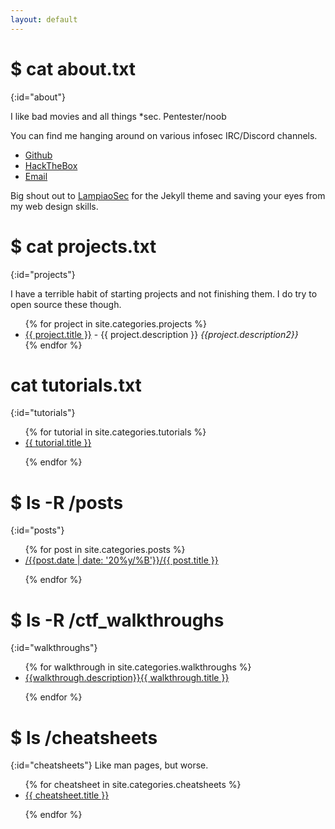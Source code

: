 ```yaml
---
layout: default
---
```


# $ cat about.txt
{:id="about"}

I like bad movies and all things *sec. Pentester/noob

You can find me hanging around on various infosec IRC/Discord channels.

<ul>
<li><a href="https://www.github.com/percussiveelbow">Github</a></li>
<li><a href="https://www.hackthebox.eu/profile/55538">HackTheBox</a></li>
<li><a href="mailto:PercussiveElbow@protonmail.com">Email</a></li>
</ul>

Big shout out to [LampiaoSec](https://github.com/lampiaosec) for the Jekyll theme and saving your eyes from my web design skills.

# $ cat projects.txt
 
{:id="projects"}

I have a terrible habit of starting projects and not finishing them. I do try to open source these though.
<ul>
{% for project in site.categories.projects %}
<li><a href="{{ project.link }}">{{ project.title }}</a> - {{ project.description }} <i>{{project.description2}}</i> </li>
{% endfor %}
</ul>

# cat tutorials.txt
{:id="tutorials"}

<ul>
{% for tutorial in site.categories.tutorials %}

<li><a href="{{ tutorial.url }}" title="{{ tutorial.description }}">{{ tutorial.title }}</a></li>

{% endfor %}
</ul>

# $ ls -R /posts
{:id="posts"}

<ul>
{% for post in site.categories.posts %}

<li><a href="{{ post.url }}" title="{{ post.description }}">/{{post.date | date: '20%y/%B'}}/{{ post.title }}</a></li>

{% endfor %}
</ul>

# $ ls -R /ctf_walkthroughs
{:id="walkthroughs"}

<ul>
{% for walkthrough in site.categories.walkthroughs %}

<li><a href="{{ walkthrough.url }}" title="{{ walkthrough.description }}">{{walkthrough.description}}{{ walkthrough.title }}</a></li>

{% endfor %}
</ul>


# $ ls /cheatsheets
{:id="cheatsheets"}
Like man pages, but worse.

<ul>
{% for cheatsheet in site.categories.cheatsheets %}

<li><a href="{{ cheatsheet.url }}" title="{{ cheatsheet.description }}">{{ cheatsheet.title }}</a></li>

{% endfor %}
</ul>
